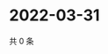 # 2022-03-31

共 0 条

<!-- BEGIN WEIBO -->
<!-- 最后更新时间 Thu Mar 31 2022 16:00:38 GMT+0800 (China Standard Time) -->

<!-- END WEIBO -->
